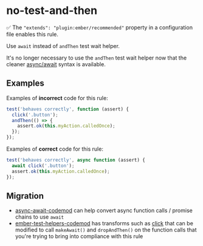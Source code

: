 # no-test-and-then

✅ The `"extends": "plugin:ember/recommended"` property in a configuration file enables this rule.

Use `await` instead of `andThen` test wait helper.

It's no longer necessary to use the `andThen` test wait helper now that the cleaner [async/await](https://developer.mozilla.org/en-US/docs/Web/JavaScript/Reference/Statements/async_function) syntax is available.

## Examples

Examples of **incorrect** code for this rule:

```js
test('behaves correctly', function (assert) {
  click('.button');
  andThen(() => {
    assert.ok(this.myAction.calledOnce);
  });
});
```

Examples of **correct** code for this rule:

```js
test('behaves correctly', async function (assert) {
  await click('.button');
  assert.ok(this.myAction.calledOnce);
});
```

## Migration

* [async-await-codemod](https://github.com/sgilroy/async-await-codemod) can help convert async function calls / promise chains to use `await`
* [ember-test-helpers-codemod](https://github.com/simonihmig/ember-test-helpers-codemod) has transforms such as [click](https://github.com/simonihmig/ember-test-helpers-codemod/blob/master/transforms/acceptance/transforms/click.js) that can be modified to call `makeAwait()` and `dropAndThen()` on the function calls that you're trying to bring into compliance with this rule
